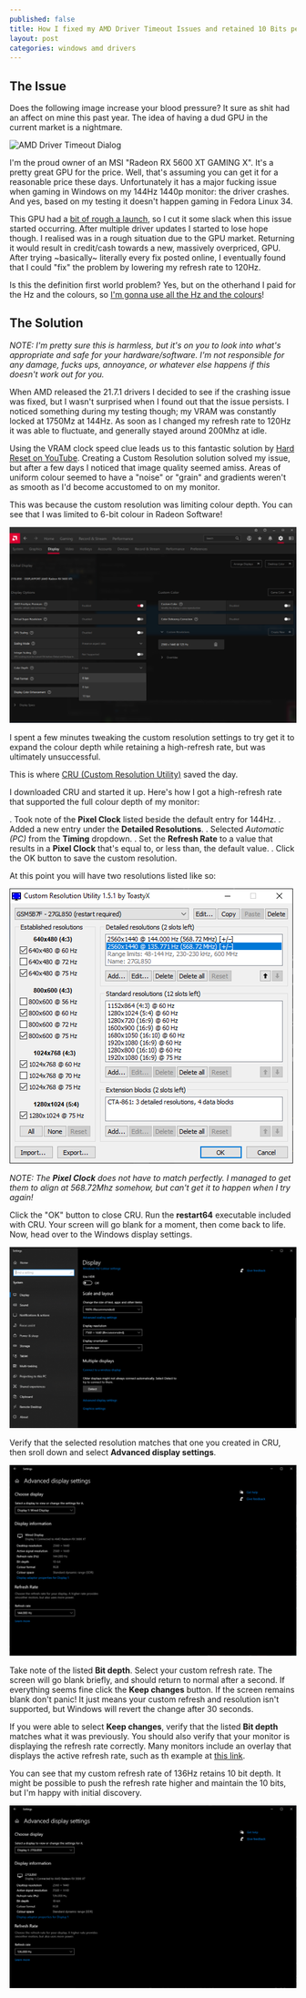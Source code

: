 ```yaml
---
published: false
title: How I fixed my AMD Driver Timeout Issues and retained 10 Bits per Color
layout: post
categories: windows amd drivers
---
```


## The Issue

Does the following image increase your blood pressure? It sure as shit had an
affect on mine this past year. The idea of having a dud GPU in the current
market is a nightmare.

![AMD Driver Timeout Dialog](https://i.imgur.com/vMw4VvX.png)

I'm the proud owner of an MSI "Radeon RX 5600 XT GAMING X". It's a pretty great
GPU for the price. Well, that's assuming you can get it for a reasonable price
these days. Unfortunately it has a major fucking issue when gaming in Windows
on my 144Hz 1440p monitor: the driver crashes. And yes, based on my testing
it doesn't happen gaming in Fedora Linux 34.  

This GPU had a [bit of rough a launch](https://www.techspot.com/news/85113-amd-recommends-radeon-rx-5600-xt-owners-update.html),
so I cut it some slack when this issue started occurring. After multiple driver
updates I started to lose hope though. I realised was in a rough situation
due to the GPU market. Returning it would result in credit/cash towards a
new, massively overpriced, GPU. After trying ~basically~ literally every fix
posted online, I eventually found that I could "fix" the problem by lowering my
refresh rate to 120Hz.

Is this the definition first world problem? Yes, but on the otherhand I paid
for the Hz and the colours, so [I'm gonna use all the Hz and the colours](https://www.reddit.com/r/pcmasterrace/search?q=use%20all%20the&restrict_sr=1)!

## The Solution

*NOTE: I'm pretty sure this is harmless, but it's on you to look into what's appropriate and safe for your hardware/software. I'm not responsible for any damage, fucks ups, annoyance, or whatever else happens if this doesn't work out for you.*

When AMD released the 21.7.1 drivers I decided to see if the crashing issue
was fixed, but I wasn't surprised when I found out that the issue persists.
I noticed something during my testing though; my VRAM was constantly locked at
1750Mz at 144Hz. As soon as I changed my refresh rate to 120Hz it was able to
fluctuate, and generally stayed around 200Mhz at idle.

Using the VRAM clock speed clue leads us to this fantastic solution by
[Hard Reset on YouTube](https://www.youtube.com/watch?v=Td3mBgE1Dsc). Creating
a Custom Resolution solution solved my issue, but after a few days I noticed
that image quality seemed amiss. Areas of uniform colour seemed to have a
"noise" or "grain" and gradients weren't as smooth as I'd become accustomed to
on my monitor.

This was because the custom resolution was limiting colour depth. You can see
that I was limited to 6-bit colour in Radeon Software!

![Radeon Software Limited to 6 bpc](/res/img/posts/2021-07-26-amd-driver-memory-lock-timeout/radeon-6bpc.png)

I spent a few minutes tweaking the custom resolution settings to try get it to
expand the colour depth while retaining a high-refresh rate, but was ultimately
unsuccessful. 

This is where [CRU (Custom Resolution Utility)](https://www.techspot.com/downloads/7345-custom-resolution-utility.html)
saved the day. 

I downloaded CRU and started it up. Here's how I got a high-refresh rate that
supported the full colour depth of my monitor: 

. Took note of the **Pixel Clock** listed beside the default entry for 144Hz.
. Added a new entry under the **Detailed Resolutions**.
. Selected *Automatic (PC)* from the **Timing** dropdown.
. Set the **Refresh Rate** to a value that results in a **Pixel Clock** that's equal to, or less than, the default value.
. Click the OK button to save the custom resolution.

At this point you will have two resolutions listed like so:

![CRU Listing](/res/img/posts/2021-07-26-amd-driver-memory-lock-timeout/cru-list.png)

*NOTE: The **Pixel Clock** does not have to match perfectly. I managed to get them to align at 568.72Mhz somehow, but can't get it to happen when I try again!*

Click the "OK" button to close CRU. Run the **restart64** executable included
with CRU. Your screen will go blank for a moment, then come back to life. Now,
head over to the Windows display settings.

![Windows display settings](/res/img/posts/2021-07-26-amd-driver-memory-lock-timeout/display-settings.png)

Verify that the selected resolution matches that one you created in CRU, then sroll down and select
**Advanced display settings**.

![Windows display settings before](/res/img/posts/2021-07-26-amd-driver-memory-lock-timeout/advanced-display-settings-before.png)

Take note of the listed **Bit depth**. Select your custom refresh rate. The
screen will go blank briefly, and should return to normal after a second. If
everything seems fine click the **Keep changes** button. If the screen remains
blank don't panic! It just means your custom refresh and resolution isn't
supported, but Windows will revert the change after 30 seconds.

If you were able to select **Keep changes**, verify that the listed
**Bit depth** matches what it was previously. You should also verify that your
monitor is displaying the refresh rate correctly. Many monitors include an
overlay that displays the active refresh rate, such as th example at
[this link](https://www.tftcentral.co.uk/images/lg_27gl850/P1210225.JPG).

You can see that my custom refresh rate of 136Hz retains 10 bit depth. It
might be possible to push the refresh rate higher and maintain the 10 bits, but
I'm happy with initial discovery.

![Windows display settings after](/res/img/posts/2021-07-26-amd-driver-memory-lock-timeout/advanced-display-settings-after.png)